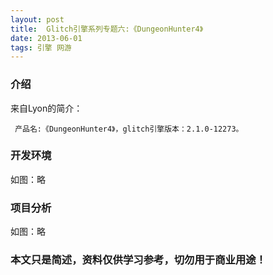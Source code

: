 ```yaml
---
layout: post
title:  Glitch引擎系列专题六:《DungeonHunter4》
date: 2013-06-01
tags: 引擎 网游
---
```



### 介绍


来自Lyon的简介：

	 产品名:《DungeonHunter4》，glitch引擎版本：2.1.0-12273。




### 开发环境

如图：略

### 项目分析

如图：略



### 本文只是简述，资料仅供学习参考，切勿用于商业用途！